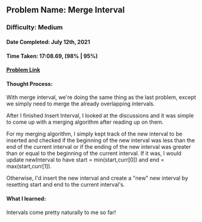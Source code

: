 ## Problem Name: Merge Interval
### Difficulty: Medium
#### Date Completed: July 12th, 2021
#### Time Taken: 17:08.69, (98% | 95%)
#### [Problem Link](https://leetcode.com/problems/merge-intervals/)

#### Thought Process:
With merge interval, we're doing the same thing as the last problem, except we simply need to merge the already overlapping intervals.

After I finished Insert Interval, I looked at the discussions and it was simple to come up with a merging algorithm after reading up on them.

For my merging algorithm, I simply kept track of the new interval to be inserted and checked if the beginning of the new interval was less than the end of the current interval or 
if the ending of the new interval was greater than or equal to the beginning of the current interval. If it was, I would update newInterval to have start = min(start,curr[0]) and
end = max(start,curr[1]).

Otherwise, I'd insert the new interval and create a "new" new interval by resetting start and end to the current interval's.


#### What I learned: 
Intervals come pretty naturally to me so far!
